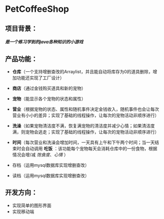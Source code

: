# PetCoffeeShop

## 项目背景：

#### *是一个练习学到的java各种知识的小游戏*

## **产品功能：**

- **仓库**（一个支持增删查改的Arraylist，并且能自动将库存为0的道具删除，增加功能还实现了工厂设计）

- **商店**（通过金钱购买道具和新的宠物）

- **宠物**（能显示各个宠物的状态和属性）

- **营业**（根据宠物的状态、属性和随机事件决定金钱收入，随机事件也会让每次营业有小小的差异；实现了基础的线程操作，让每次的宠物活动非顺序进行）

- **洗澡**（如果宠物清洁度不满，恢复满宠物的清洁度并减少心情；如果清洁度满，则宠物会逃走；实现了基础的线程操作，让每次的宠物活动非顺序进行）

- **时间**（每次营业和洗澡会增加时间，一天具有上午和下午两个时间；当一天结束时会自动调用  **吃饭**   ：该功能每个宠物每天会消耗仓库中的一份食物，根据情况会增/减 *饱食度*、*心情*  ）

- 存档（运用mysql数据库实现增删查改）

- 读档（运用mysql数据库实现增删查改）

  

## 开发方向：

- 实现简单的图形界面
- 实现移动端